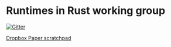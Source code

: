 # Runtimes in Rust working group

[![Gitter](https://badges.gitter.im/rust-hosted-langs/runtimes-WG.svg)](https://gitter.im/rust-hosted-langs/runtimes-WG?utm_source=badge&utm_medium=badge&utm_campaign=pr-badge)

[Dropbox Paper scratchpad](https://paper.dropbox.com/doc/Lang-runtimes-in-Rust-WG-kuHuybE9yFTN6r9BBZSpH)
